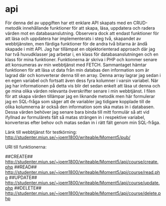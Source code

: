 # api

För denna del av uppgiften har ett enklare API skapats med en CRUD-metodik innehållande
funktioner för att skapa, läsa, uppdatera och radera värden mot en databasanslutning. 
Observera dock att endast funktioner för att läsa och uppdatera har implementerats i steg två, 
skapandet av webbtjänsten, men färdiga funktioner för de andra två bitarna är ändå skapade i 
mitt API. 
Jag har tillämpat en objektorienterad approach där jag har två huvudklasser jag arbetar i, en klass
för databasanslutningen och en klass för mina funktioner. Funktionerna är skriva i PHP och kommer
senare att konsumeras av min webbtjänst med FETCH. 
Sammantaget hämtar funktionen för att läsa ut data från min databas den information som är lagrad där 
och konverterar denna till en array. Denna array lagrar jag sedan i en egen variabel och fortsatt
även dess fyra kolumner i varsin variabel. När jag har informationen på detta vis blir det sedan enkelt
att läsa ut denna och ge mina olika värden relevanta överskrifter senare i min webbtjänst. I filen
för att skapa värden tillämpar jag en liknande metodik men här formulerar jag en SQL-fråga som säger att
de variabler jag tidigare kopplade till de olika kolumnerna är också den information som ska matas in 
i databasen. Dessa värden behöver jag senare bara binda till mitt formulär så att vid ifyllnad av 
formulärets fält så matas strängen in i respektive variabel, konverteras efter behov och matas sedan
in i rätt fält genom min SQL-fråga.

Länk till webbtjänst för testkörning:
http://studenter.miun.se/~joem1800/writeable/Moment5/pub/

URI till funktionerna:

##CREATE##
http://studenter.miun.se/~joem1800/writeable/Moment5/api/course/create.php
##READ##
http://studenter.miun.se/~joem1800/writeable/Moment5/api/course/read.php
##UPDATE##
http://studenter.miun.se/~joem1800/writeable/Moment5/api/course/update.php
##DELETE##
http://studenter.miun.se/~joem1800/writeable/Moment5/api/course/delete.php
